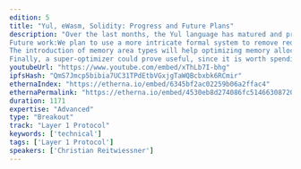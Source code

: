 ```yaml
---
edition: 5
title: "Yul, eWasm, Solidity: Progress and Future Plans"
description: "Over the last months, the Yul language has matured and proved its flexibility. The Solidity team has implemented an optimizer and an eWasm dialect and is now full steam working on rewriting the Solidity code generator to produce Yul code to replace sequences of EVM instructions.The Yul optimizer now matches the old EVM optimizer and already surpasses it with features like function inlining and cross-function optimization. This is also the main reason why the new code generator can be written in a super-modular way. Furthermore, it can equally operate on EVM- and eWasm-flavoured Yul code, which is important to cope with the 256- to 64-bit translation.Through this, the Solidity compiler can now output eWasm code, which makes efficient use of 64 bit types. Furthermore, the new code generator includes automated overflow checks everywhere, again something that would have destroyed the old optimizer.
Future work:We plan to use a more intricate formal system to remove redundant operations and checks based on range-relations between variables.
The introduction of memory area types will help optimizing memory allocation.
Finally, a super-optimizer could prove useful, since it is worth spending extra time on compilation to save gas."
youtubeUrl: "https://www.youtube.com/embed/xThLb7I-bhg"
ipfsHash: "QmS7Jmcp5bibia7UC31TPdEtbVGxjgTaWQBcbxbk6RCmir"
ethernaIndex: "https://etherna.io/embed/6345bf2ac02259b06a2ffac4"
ethernaPermalink: "https://etherna.io/embed/4530eb8d274086fc51466308720c7b9d6e42bbb8ae727c55ebc64185997faa1e"
duration: 1171
expertise: "Advanced"
type: "Breakout"
track: "Layer 1 Protocol"
keywords: ['technical']
tags: ['Layer 1 Protocol']
speakers: ['Christian Reitwiessner']
---
```

